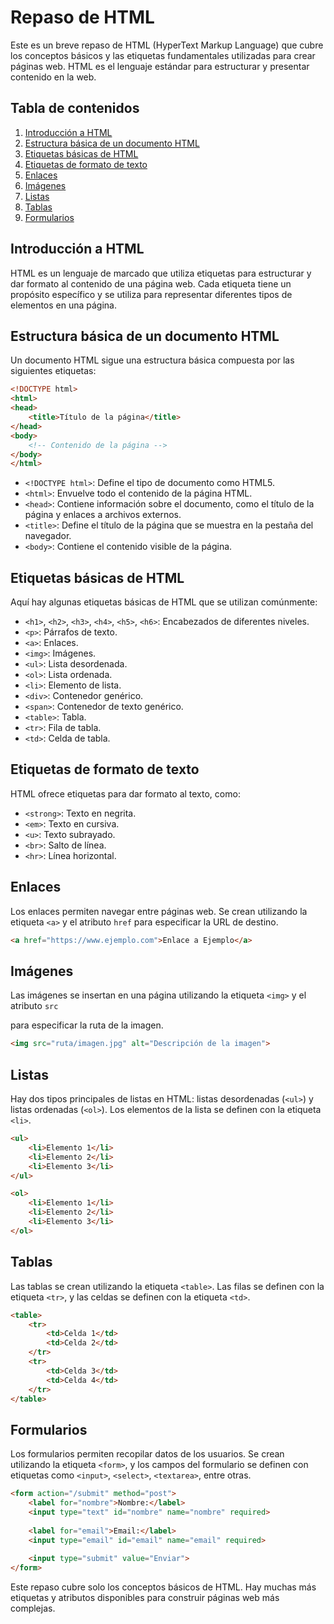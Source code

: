 # Repaso de HTML

Este es un breve repaso de HTML (HyperText Markup Language) que cubre los conceptos básicos y las etiquetas fundamentales utilizadas para crear páginas web. HTML es el lenguaje estándar para estructurar y presentar contenido en la web.

## Tabla de contenidos

1. [Introducción a HTML](#introducción-a-html)
2. [Estructura básica de un documento HTML](#estructura-básica-de-un-documento-html)
3. [Etiquetas básicas de HTML](#etiquetas-básicas-de-html)
4. [Etiquetas de formato de texto](#etiquetas-de-formato-de-texto)
5. [Enlaces](#enlaces)
6. [Imágenes](#imágenes)
7. [Listas](#listas)
8. [Tablas](#tablas)
9. [Formularios](#formularios)

## Introducción a HTML

HTML es un lenguaje de marcado que utiliza etiquetas para estructurar y dar formato al contenido de una página web. Cada etiqueta tiene un propósito específico y se utiliza para representar diferentes tipos de elementos en una página.

## Estructura básica de un documento HTML

Un documento HTML sigue una estructura básica compuesta por las siguientes etiquetas:

```html
<!DOCTYPE html>
<html>
<head>
    <title>Título de la página</title>
</head>
<body>
    <!-- Contenido de la página -->
</body>
</html>
```

- `<!DOCTYPE html>`: Define el tipo de documento como HTML5.
- `<html>`: Envuelve todo el contenido de la página HTML.
- `<head>`: Contiene información sobre el documento, como el título de la página y enlaces a archivos externos.
- `<title>`: Define el título de la página que se muestra en la pestaña del navegador.
- `<body>`: Contiene el contenido visible de la página.

## Etiquetas básicas de HTML

Aquí hay algunas etiquetas básicas de HTML que se utilizan comúnmente:

- `<h1>`, `<h2>`, `<h3>`, `<h4>`, `<h5>`, `<h6>`: Encabezados de diferentes niveles.
- `<p>`: Párrafos de texto.
- `<a>`: Enlaces.
- `<img>`: Imágenes.
- `<ul>`: Lista desordenada.
- `<ol>`: Lista ordenada.
- `<li>`: Elemento de lista.
- `<div>`: Contenedor genérico.
- `<span>`: Contenedor de texto genérico.
- `<table>`: Tabla.
- `<tr>`: Fila de tabla.
- `<td>`: Celda de tabla.

## Etiquetas de formato de texto

HTML ofrece etiquetas para dar formato al texto, como:

- `<strong>`: Texto en negrita.
- `<em>`: Texto en cursiva.
- `<u>`: Texto subrayado.
- `<br>`: Salto de línea.
- `<hr>`: Línea horizontal.

## Enlaces

Los enlaces permiten navegar entre páginas web. Se crean utilizando la etiqueta `<a>` y el atributo `href` para especificar la URL de destino.

```html
<a href="https://www.ejemplo.com">Enlace a Ejemplo</a>
```

## Imágenes

Las imágenes se insertan en una página utilizando la etiqueta `<img>` y el atributo `src`

 para especificar la ruta de la imagen.

```html
<img src="ruta/imagen.jpg" alt="Descripción de la imagen">
```

## Listas

Hay dos tipos principales de listas en HTML: listas desordenadas (`<ul>`) y listas ordenadas (`<ol>`). Los elementos de la lista se definen con la etiqueta `<li>`.

```html
<ul>
    <li>Elemento 1</li>
    <li>Elemento 2</li>
    <li>Elemento 3</li>
</ul>

<ol>
    <li>Elemento 1</li>
    <li>Elemento 2</li>
    <li>Elemento 3</li>
</ol>
```

## Tablas

Las tablas se crean utilizando la etiqueta `<table>`. Las filas se definen con la etiqueta `<tr>`, y las celdas se definen con la etiqueta `<td>`.

```html
<table>
    <tr>
        <td>Celda 1</td>
        <td>Celda 2</td>
    </tr>
    <tr>
        <td>Celda 3</td>
        <td>Celda 4</td>
    </tr>
</table>
```

## Formularios

Los formularios permiten recopilar datos de los usuarios. Se crean utilizando la etiqueta `<form>`, y los campos del formulario se definen con etiquetas como `<input>`, `<select>`, `<textarea>`, entre otras.

```html
<form action="/submit" method="post">
    <label for="nombre">Nombre:</label>
    <input type="text" id="nombre" name="nombre" required>
    
    <label for="email">Email:</label>
    <input type="email" id="email" name="email" required>
    
    <input type="submit" value="Enviar">
</form>
```

Este repaso cubre solo los conceptos básicos de HTML. Hay muchas más etiquetas y atributos disponibles para construir páginas web más complejas.
